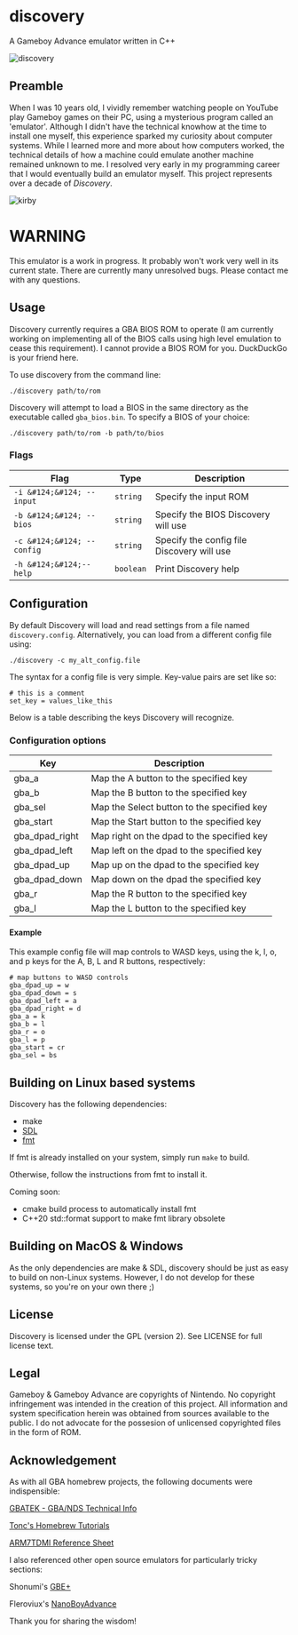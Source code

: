 # discovery
A Gameboy Advance emulator written in C++

![discovery](assets/discovery.png)

## Preamble
When I was 10 years old, I vividly remember watching people on YouTube play Gameboy games on their PC, using a mysterious program called an 'emulator'. Although I didn't have the technical knowhow at the time to install one myself, this experience sparked my curiosity about computer systems. While I learned more and more about how computers worked, the technical details of how a machine could emulate another machine remained unknown to me. I resolved very early in my programming career that I would eventually build an emulator myself. This project represents over a decade of *Discovery*.

![kirby](assets/kirby_gameplay.png)

# WARNING
This emulator is a work in progress. It probably won't work very well in its current state. There are currently many unresolved bugs. Please contact me with any questions.

## Usage
Discovery currently requires a GBA BIOS ROM to operate (I am currently working on implementing all of the BIOS calls using high level emulation to cease this requirement). I cannot provide a BIOS ROM for you. DuckDuckGo is your friend here.

To use discovery from the command line:

`./discovery path/to/rom`

Discovery will attempt to load a BIOS in the same directory as the executable called `gba_bios.bin`. To specify a BIOS of your choice:

`./discovery path/to/rom -b path/to/bios`

### Flags

|Flag | Type | Description|
|----|----|----|
`-i &#124;&#124; --input` | `string` | Specify the input ROM
`-b &#124;&#124; --bios` | `string` | Specify the BIOS Discovery will use
`-c &#124;&#124; --config` | `string` | Specify the config file Discovery will use
`-h &#124;&#124;--help` | `boolean` | Print Discovery help

## Configuration

By default Discovery will load and read settings from a file named `discovery.config`. Alternatively, you can load from a different config file
using: 

`./discovery -c my_alt_config.file`

The syntax for a config file is very simple. Key-value pairs are set like so:

```
# this is a comment
set_key = values_like_this
```

Below is a table describing the keys Discovery will recognize.

### Configuration options

|Key | Description|
|----|----|
gba_a | Map the A button to the specified key
gba_b | Map the B button to the specified key
gba_sel | Map the Select button to the specified key
gba_start | Map the Start button to the specified key
gba_dpad_right |Map right on the dpad to the specified key
gba_dpad_left | Map left on the dpad to the specified key
gba_dpad_up  | Map up on the dpad to the specified key
gba_dpad_down | Map down on the dpad the specified key
gba_r | Map the R button to the specified key
gba_l | Map the L button to the specified key

#### Example

This example config file will map controls to WASD keys, using the k, l, o, and p 
keys for the A, B, L and R buttons, respectively:

```
# map buttons to WASD controls
gba_dpad_up = w 
gba_dpad_down = s
gba_dpad_left = a
gba_dpad_right = d
gba_a = k
gba_b = l
gba_r = o
gba_l = p
gba_start = cr
gba_sel = bs
```

## Building on Linux based systems
Discovery has the following dependencies:
- make
- [SDL](https://www.libsdl.org)
- [fmt](https://www.github.com/fmtlib/fmt)

If fmt is already installed on your system, simply run `make` to build.

Otherwise, follow the instructions from fmt to install it.

Coming soon:
- cmake build process to automatically install fmt
- C++20 std::format support to make fmt library obsolete 

## Building on MacOS & Windows
As the only dependencies are make & SDL, discovery should be just as easy to build on non-Linux systems. However, I do not develop for these systems, so you're on your own there ;)

## License
Discovery is licensed under the GPL (version 2). See LICENSE for full license text.

## Legal
Gameboy & Gameboy Advance are copyrights of Nintendo. No copyright infringement was intended in the creation of this project. All information and system specification herein was obtained from sources available to the public. I do not advocate for the possesion of unlicensed copyrighted files in the form of ROM.

## Acknowledgement
As with all GBA homebrew projects, the following documents were indispensible:

[GBATEK - GBA/NDS Technical Info](https://problemkaputt.de/gbatek.htm)

[Tonc's Homebrew Tutorials](https://www.coranac.com/tonc/text/toc.htm)

[ARM7TDMI Reference Sheet](https://www.dwedit.org/files/ARM7TDMI.pdf)

I also referenced other open source emulators for particularly tricky sections:

Shonumi's [GBE+](https://github.com/shonumi/gbe-plus/)

Fleroviux's [NanoBoyAdvance](https://github.com/fleroviux/NanoBoyAdvance)

Thank you for sharing the wisdom!
